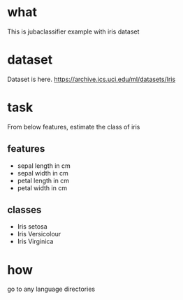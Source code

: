 # what

This is jubaclassifier example with iris dataset


# dataset

Dataset is here.
https://archive.ics.uci.edu/ml/datasets/Iris


# task

From below features, estimate the class of iris

## features
* sepal length in cm
* sepal width in cm
* petal length in cm
* petal width in cm

## classes
* Iris setosa
* Iris Versicolour
* Iris Virginica

# how

go to any language directories
